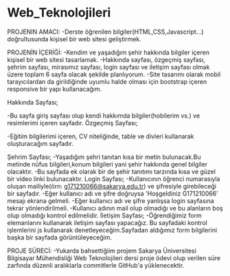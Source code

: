 # Web_Teknolojileri

PROJENIN AMACI:
-Derste öğrenilen bilgiler(HTML,CSS,Javascript...) doğrultusunda kişisel bir web sitesi geliştirmek.

PROJENİN İÇERİĞİ:
-Kendim ve yaşadığım şehir hakkında bilgiler içeren kişisel bir web sitesi tasarlamak.
-Hakkında sayfası, özgeçmiş sayfası, şehrim sayfası,
mirasımız sayfası, login sayfası ve iletişim sayfası olmak üzere toplam 6 sayfa olacak şekilde planlıyorum.
-Site tasarımı olarak mobil tarayıcılardan da girildiğinde uyumlu halde olması için bootstrap içeren responsive bir yapı kullanacağım.

 Hakkında Sayfası;
 
-Bu sayfa giriş sayfası olup kendi hakkımda bilgiler(hobilerim vs.) ve resimlerimi içeren sayfadır.
Özgeçmiş Sayfası;

-Eğitim bilgilerimi içeren, CV niteliğinde, table ve divleri kullanarak oluşturacağım sayfadır.

 Şehrim Sayfası;
-Yaşadığım şehri tanıtan kısa bir metin bulunacak.Bu metinde nüfus bilgileri,konum bilgileri yani şehir hakkında genel bilgiler olacaktır.
-Bu sayfada ek olarak bir de şehir tanıtımı tarzında kısa ve güzel bir video linki bulunacaktır.
 Login Sayfası;
-Kullanıcının öğrenci numarasıyla oluşan mailiyle(örn: g171210066@sakarya.edu.tr) ve şifresiyle girebileceği bir sayfadır.
-Eğer kullanıcı adı ve şifre doğruysa 'Hoşgeldiniz G171210066' mesajı ekrana gelmeli.
-Eğer kullanıcı adı ve şifre yanlışsa login sayfasına tekrar yönlendirilmeli.
-Kullanıcı adının mail olup olmadığı ve bu alanların boş olup olmadığı kontrol edilmelidir.
 İletişim Sayfası;
-Öğrendiğimiz form elemanlarını kullanarak iletişim sayfası yapacağız. Bu sayfadaki kontrol
işlemlerini js kullanarak denetleyeceğim.Sayfadan aldığımız form bilgilerini başka bir sayfada görüntüleyeceğim.

PROJE SÜRECİ:
-Yukarda bahsettiğiim projem Sakarya Üniversitesi Bilgisayar Mühendisliği Web Teknolojileri dersi proje ödevi olup verilen süre zarfında düzenli aralıklarla commitlerle GitHub'a yüklenecektir.

